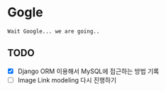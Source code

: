 # Gogle

`Wait Google... we are going..`

## TODO

- [x] Django ORM 이용해서 MySQL에 접근하는 방법 기록
- [ ] Image Link modeling 다시 진행하기
